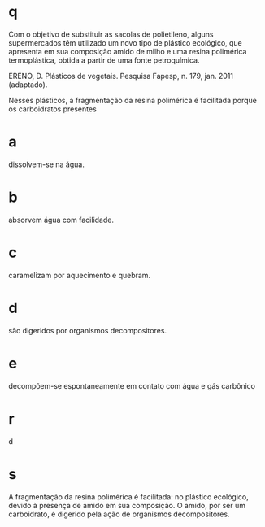 # q
Com o objetivo de substituir as sacolas de polietileno, alguns supermercados têm utilizado um novo tipo de plástico ecológico, que apresenta em sua composição amido de milho e uma resina polimérica termoplástica, obtida a partir de uma fonte petroquímica.

ERENO, D. Plásticos de vegetais. Pesquisa Fapesp, n. 179, jan. 2011 (adaptado).

Nesses plásticos, a fragmentação da resina polimérica é facilitada porque os carboidratos presentes

# a
dissolvem-se na água.

# b
absorvem água com facilidade.

# c
caramelizam por aquecimento e quebram.

# d
são digeridos por organismos decompositores.

# e
decompõem-se espontaneamente em contato com água e gás carbônico

# r
d

# s
A fragmentação da resina polimérica é facilitada: no plástico ecológico, devido à presença de amido em sua composição. O amido, por ser um carboidrato, é digerido pela ação de organismos decompositores.
